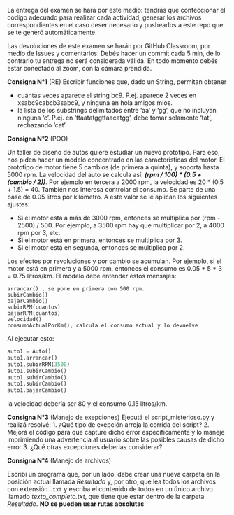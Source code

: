 La entrega del examen se hará por este medio: tendrás que confeccionar el código adecuado para realizar cada actividad, generar los archivos correspondientes en el caso deser necesario y pushearlos a este repo que se te generó automáticamente.

Las devoluciones de este examen se harán por GitHub Classroom, por medio de Issues y comentarios. Debés hacer un commit cada 5 min, de lo contrario tu entrega no será considerada válida. En todo momento debés estar conectado al zoom, con la cámara prendida.

**Consigna N°1** (RE)
Escribir funciones que, dado un String, permitan obtener

 - cuántas veces aparece el string bc9. P.ej. aparece 2 veces en xsabc9cabcb3sabc9, y ninguna en hola amigos mios.
 - la lista de los substrings delimitados entre ‘aa’ y ‘gg’, que no incluyan ninguna ‘c’. P.ej. en ‘ttaatatggttaacatgg’, debe tomar solamente ‘tat’, rechazando ‘cat’.

**Consigna N°2** (POO)

Un taller de diseño de autos quiere estudiar un nuevo prototipo. Para eso, nos piden hacer un modelo concentrado en las características del motor. El prototipo de motor tiene 5 cambios (de primera a quinta), y soporta hasta 5000 rpm.
La velocidad del auto se calcula así: _**(rpm / 100) * (0.5 + (cambio / 2))**_. Por ejemplo en tercera a 2000 rpm, la velocidad es 20 * (0.5 + 1.5) = 40.
También nos interesa controlar el consumo. Se parte de una base de 0.05 litros por kilómetro. A este valor se le aplican los siguientes ajustes:

* Si el motor está a más de 3000 rpm, entonces se multiplica por (rpm - 2500) / 500. Por ejemplo, a 3500 rpm hay que multiplicar por 2, a 4000 rpm por 3, etc.
* Si el motor está en primera, entonces se multiplica por 3.
* Si el motor está en segunda, entonces se multiplica por 2.

Los efectos por revoluciones y por cambio se acumulan. Por ejemplo, si el motor está en primera y a 5000 rpm, entonces el consumo es 0.05 * 5 * 3 = 0.75 litros/km.
El modelo debe entender estos mensajes:

```
arrancar() , se pone en primera con 500 rpm.
subirCambio()
bajarCambio()
subirRPM(cuantos)
bajarRPM(cuantos)
velocidad()
consumoActualPorKm(), calcula el consumo actual y lo devuelve
```

Al ejecutar esto:

```python
auto1 = Auto()
auto1.arrancar()
auto1.subirRPM(3500)
auto1.subirCambio()
auto1.subirCambio()
auto1.subirCambio()
auto1.bajarCambio()
```

la velocidad debería ser 80 y el consumo 0.15 litros/km.

**Consigna N°3** (Manejo de exepciones)
Ejecutá el script_misterioso.py y realizá resolvé:
    1. ¿Qué tipo de exepción arroja la corrida del script? 
    2. Mejorá el código para que capture dicho error específicamente y lo maneje imprimiendo una advertencia al usuario sobre las posibles causas de dicho error
    3. ¿Qué otras excepciones deberias considerar?

**Consigna N°4** (Manejo de archivos)

Escribí un programa que, por un lado, debe crear una nueva carpeta en la posición actual llamada _Resultado_ y, por otro, que lea todos los archivos con extensión `.txt` y escriba el contenido de todos en un único archivo llamado *texto_completo.txt*, que tiene que estar dentro de la carpeta _Resultado_. **NO se pueden usar rutas absolutas**